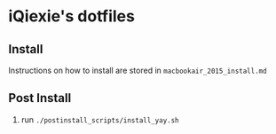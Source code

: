 # iQiexie's dotfiles

## Install

Instructions on how to install are stored in `macbookair_2015_install.md`

## Post Install

1. run `./postinstall_scripts/install_yay.sh`
